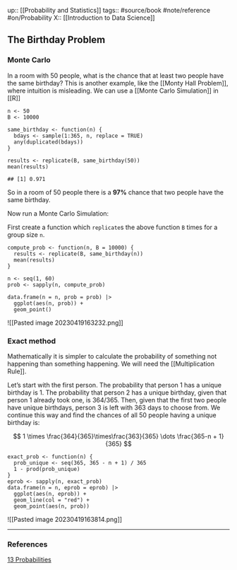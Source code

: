 up:: [[Probability and Statistics]]
tags:: #source/book #note/reference #on/Probability 
X::  [[Introduction to Data Science]]

## The Birthday Problem

### Monte Carlo

In a room with 50 people, what is the chance that at least two people have the same birthday? This is another example, like the [[Monty Hall Problem]], where intuition is misleading. We can use a  [[Monte Carlo Simulation]] in [[R]]

```
n <- 50
B <- 10000

same_birthday <- function(n) {
  bdays <- sample(1:365, n, replace = TRUE)
  any(duplicated(bdays))
}

results <- replicate(B, same_birthday(50))
mean(results)

## [1] 0.971
```

So in a room of 50 people there is a __97%__ chance that two people have the same birthday.

Now run a Monte Carlo Simulation:

First create a function which `replicate`s the above function `B` times for a group size `n`.
```
compute_prob <- function(n, B = 10000) {
  results <- replicate(B, same_birthday(n))
  mean(results)
}

n <- seq(1, 60)
prob <- sapply(n, compute_prob)

data.frame(n = n, prob = prob) |>
  ggplot(aes(n, prob)) +
  geom_point()
```

![[Pasted image 20230419163232.png]]


### Exact method

Mathematically it is simpler to calculate the probability of something not happening than something happening. We will need the [[Multiplication Rule]].

Let’s start with the first person. The probability that person 1 has a unique birthday is 1. The probability that person 2 has a unique birthday, given that person 1 already took one, is 364/365. Then, given that the first two people have unique birthdays, person 3 is left with 363 days to choose from. We continue this way and find the chances of all 50 people having a unique birthday is:

$$
1 \times \frac{364}{365}\times\frac{363}{365} \dots \frac{365-n + 1}{365}
$$

```
exact_prob <- function(n) {
  prob_unique <- seq(365, 365 - n + 1) / 365
  1 - prod(prob_unique)
}
eprob <- sapply(n, exact_prob)
data.frame(n = n, eprob = eprob) |>
  ggplot(aes(n, eprob)) +
  geom_line(col = "red") +
  geom_point(aes(n, prob))
```

![[Pasted image 20230419163814.png]]


---
### References

[13 Probabilities](https://biscotty666.github.io/Data-Science-R-PH125x/docs/Pt13.html#birthday-problem)
